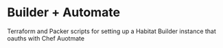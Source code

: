 # Builder + Automate

Terraform and Packer scripts for setting up a Habitat Builder instance that oauths with Chef Auotmate
